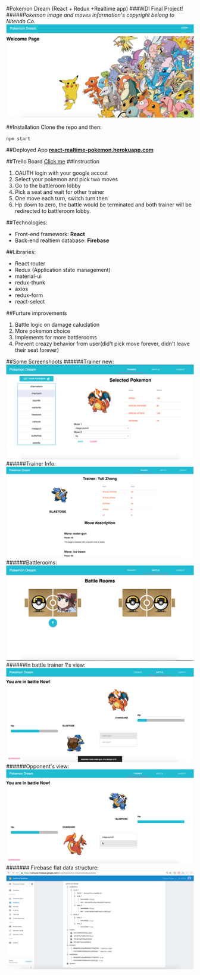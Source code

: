 #Pokemon Dream (React + Redux +Realtime app)
###WDI Final Project!
#####*Pokemon image and moves information's copyright belong to Nitendo Co.*
![index page](./screenshots/index.jpg)

##Installation
Clone the repo and then:  
````
npm start
````
##Deployed App 
**[react-realtime-pokemon.herokuapp.com](https://react-realtime-pokemon.herokuapp.com/)**

##Trello Board
[Click me](https://trello.com/b/2lfz56sJ/pokemon-dream)
##Instruction
1. OAUTH login with your google accout
2. Select your pokemon and pick two moves
3. Go to the battleroom lobby
4. Pick a seat and wait for other trainer
5. One move each turn, switch turn then
6. Hp down to zero, the battle would be terminated and both trainer will be redirected to battleroom lobby.

##Technologies:  
* Front-end framework: **React**
* Back-end realtiem database: **Firebase**

##Libraries:
* React router
* Redux (Application state management)
* material-ui
* redux-thunk
* axios
* redux-form
* react-select

##Furture improvements
1. Battle logic on damage caluclation
2. More pokemon choice 
3. Implements for more battlerooms
4. Prevent creazy behavior from user(did't pick move forever, didn't leave their seat forever) 

##Some Screenshoots
######Trainer new:
![trianer new](./screenshots/trainer_new.jpg)
######Trainer Info:
![trianer main](./screenshots/trainer_main.jpg)
######Battlerooms:
![3](./screenshots/battle_rooms.jpg)
######In battle trainer 1's view:
![4](./screenshots/in_battle.jpg)
######Opponent's view:
![5](./screenshots/opponent_view.jpg)
####### Firebase flat data structure: 
![6](./screenshots/firebase.jpg)